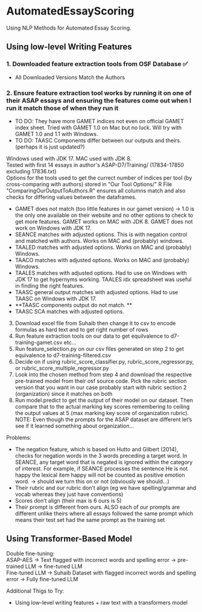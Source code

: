 # AutomatedEssayScoring
Using NLP Methods for Automated Essay Scoring.

## Using low-level Writing Features 

### 1. Downloaded feature extraction tools from OSF Database ✅ ### 
* All Downloaded Versions Match the Authors

### 2. Ensure feature extraction tool works by running it on one of their ASAP essays and ensuring the features come out when I run it match those of when they run it ### 
* TO DO: They have more GAMET indices not even on official GAMET index sheet. Tried with GAMET 1.0 on Mac but no luck. Will try with GAMET 1.0 and 1.1 with Windows.
* TO DO: TAASC Components differ between our outputs and theirs. (perhaps it is just updated?) 

Windows used with JDK 17. MAC used with JDK 8.   
Tested with first 14 essays in author's ASAP-D7/Training/ (17834-17850 excluding 17836.txt)  
Options for the tools used to get the currect number of indices per tool (by cross-comparing with authors) stored in "Our Tool Options/"
R File "ComparingOurOutputToAuthors.R" ensures all columns match and also checks for differing values between the dataframes.

* GAMET does not match (too little features in our gamet version) → 1.0 is the only one available on their website and no other options to check to get more features. GAMET works on MAC with JDK 8. GAMET does not work on Windows with JDK 17. 
* SEANCE matches with adjusted options. This is with negation control and matched with authors. Works on MAC and (probably) windows.
* TAALED matches with adjusted options. Works on MAC and (probably) Windows.
* TAACO matches with adjusted options. Works on MAC and (probably) Windows. 
* TAALES matches with adjusted options. Had to use on Windows with JDK 17 to get hypernyms working. TAALES idx spreadsheet was useful in finding the right features. 
* TAASC general output matches with adjusted options. Had to use TAASC on Windows with JDK 17. 
* **TAASC components output do not match. **
* TAASC SCA matches with adjusted options. 


3. Download excel file from Suhaib then change it to csv to encode formulas as hard text and to get right number of rows
4. Run feature extraction tools on our data to get equilvalence to d7-training-gamet.csv etc…
5. Run feature_selection.py on our csv files generated on step 2 to get equivalence to d7-training-filtered.csv
6. Decide on if using rubric_score_classifier.py, rubric_score_regressor.py, or rubric_score_multiple_regressor.py
7. Look into the chosen method from step 4 and download the respective pre-trained model from their osf source code. Pick the rubric section version that you want in our case probably start with rubric section 2 (organization) since it matches on both
8. Run model.predict to get the output of their model on our dataset. Then compare that to the actual marking key scores remembering to ceiling the output values at 5 (max marking key score of organization rubric).   
NOTE: Even though the prompts for the ASAP dataset are different let’s see if it learned something about organization…

Problems:
* The negation feature, which is based on Hutto and Gilbert (2014), checks for negation words in the 3 words preceding a target word. In SEANCE, any target word that is negated is ignored within the category of interest. For example, if SEANCE processes the sentence He is not happy the lexical item happy will not be counted as positive emotion word. → should we turn this on or not (obviously we should…)
* Their rubric and our rubric don’t align (eg we have spelling/grammar and vocab whereas they just have conventions)
* Scores don’t align (their max is 6 ours is 5)
* Their prompt is different from ours. ALSO each of our prompts are different unlike theirs where all essays followed the same prompt which means their test set had the same prompt as the training set


## Using Transformer-Based Model 

Double fine-tuning:    
ASAP-AES -> Text flagged with incorrect words and spelling error -> pre-trained LLM -> fine-tuned LLM  
Fine-tuned LLM -> Suhaib Dataset with flagged incorrect words and spelling error -> Fully fine-tuned LLM 

Additional Thigs to Try:   
* Using low-level writing features + raw text with a transformers model



